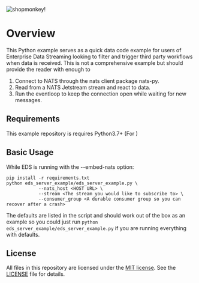 <!-- markdownlint-disable-file MD024 MD025 MD041 -->

![shopmonkey!](https://www.shopmonkey.io/static/sm-light-logo-2c92d57bf5d188bb44c1b29353579e1f.svg)

# Overview

This Python example serves as a quick  data code example for users of Enterprise Data Streaming looking to filter and trigger third party workflows when data is received. This is not a comprehensive example but should provide the reader with enough to 
1. Connect to NATS through the nats client package nats-py. 
2. Read from a NATS Jetstream stream and react to data. 
3. Run the eventloop to keep the connection open while waiting for new messages. 


## Requirements

This example repository is requires Python3.7+ (For )

## Basic Usage
While EDS is running with the --embed-nats option: 
```
pip install -r requirements.txt
python eds_server_example/eds_server_example.py \
            --nats_host <HOST URL> \
            --stream <The stream you would like to subscribe to> \
            --consumer_group <A durable consumer group so you can recover after a crash>
```
The defaults are listed in the script and should work out of the box as an example so you could just run `python eds_server_example/eds_server_example.py` if you are running everything with defaults. 

## License

All files in this repository are licensed under the [MIT license](https://opensource.org/licenses/MIT). See the [LICENSE](./LICENSE) file for details.
